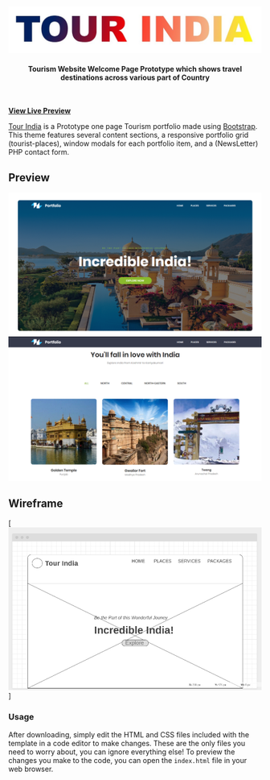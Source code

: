 <div align="center">
	<a href="https://mrjatinchauhan.github.io/tourindia.github.io/"><img src="./pictures/tour-india.jpg"></a>
	<h4>Tourism Website Welcome Page Prototype which shows travel destinations across various part of Country</h4>
	<br>
</div>

**[View Live Preview](https://mrjatinchauhan.github.io/tourindia.github.io/)**


[Tour India](https://mrjatinchauhan.github.io/tourindia.github.io/) is a Prototype one page Tourism portfolio made using [Bootstrap](http://getbootstrap.com/). This theme features several content sections, a responsive portfolio grid (tourist-places), window modals for each portfolio item, and a (NewsLetter) PHP contact form.

## Preview

[![Tour India Preview](./pictures/welcome-page.png)](https://mrjatinchauhan.github.io/tourindia.github.io/)
[![Glimpse Preview](./pictures/parts-glimpse.png)](https://mrjatinchauhan.github.io/tourindia.github.io/)


## Wireframe

[![Tour India Wireframe](./pictures/wireframe-pc.png)]

### Usage

After downloading, simply edit the HTML and CSS files included with the template in a code editor to make changes. These are the only files you need to worry about, you can ignore everything else! To preview the changes you make to the code, you can open the `index.html` file in your web browser.
